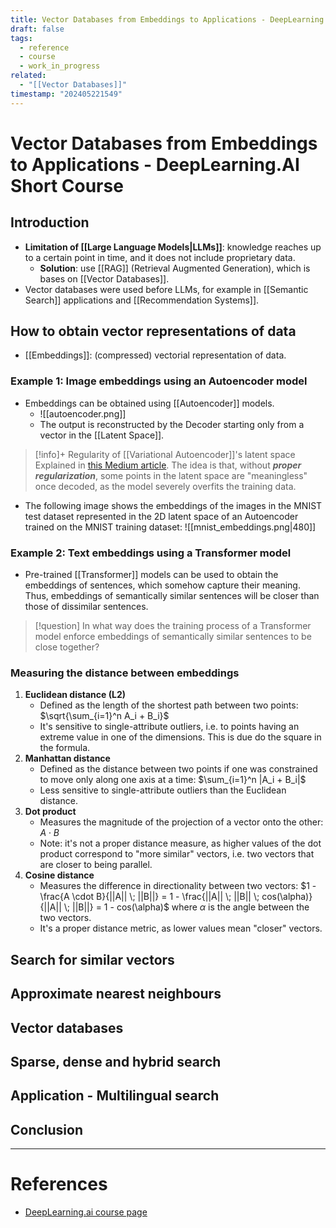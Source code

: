```yaml
---
title: Vector Databases from Embeddings to Applications - DeepLearning.AI Short Course
draft: false
tags:
  - reference
  - course
  - work_in_progress
related:
  - "[[Vector Databases]]"
timestamp: "202405221549"
---
```


# Vector Databases from Embeddings to Applications - DeepLearning.AI Short Course

## Introduction
- **Limitation of [[Large Language Models|LLMs]]**: knowledge reaches up to a certain point in time, and it does not include proprietary data.
	- **Solution**: use [[RAG]] (Retrieval Augmented Generation), which is bases on [[Vector Databases]].
- Vector databases were used before LLMs, for example in [[Semantic Search]] applications and [[Recommendation Systems]].

## How to obtain vector representations of data
- [[Embeddings]]: (compressed) vectorial representation of data.
### Example 1: Image embeddings using an Autoencoder model
- Embeddings can be obtained using [[Autoencoder]] models.
	- ![[autoencoder.png]]
	- The output is reconstructed by the Decoder starting only from a vector in the [[Latent Space]].

> [!info]+ Regularity of [[Variational Autoencoder]]'s latent space 
> Explained in [this Medium article](https://towardsdatascience.com/understanding-variational-autoencoders-vaes-f70510919f73).
> The idea is that, without ***proper regularization***, some points in the latent space are "meaningless" once decoded, as the model severely overfits the training data.

- The following image shows the embeddings of the images in the MNIST test dataset represented in the 2D latent space of an Autoencoder trained on the MNIST training dataset:
![[mnist_embeddings.png|480]]

### Example 2: Text embeddings using a Transformer model
- Pre-trained [[Transformer]] models can be used to obtain the embeddings of sentences, which somehow capture their meaning. Thus, embeddings of semantically similar sentences will be closer than those of dissimilar sentences.

> [!question] In what way does the training process of a Transformer model enforce embeddings of semantically similar sentences to be close together?

### Measuring the distance between embeddings
1. **Euclidean distance (L2)**
	- Defined as the length of the shortest path between two points: $\sqrt{\sum_{i=1}^n A_i + B_i}$
	- It's sensitive to single-attribute outliers, i.e. to points having an extreme value in one of the dimensions. This is due do the square in the formula.
2. **Manhattan distance**
	- Defined as the distance between two points if one was constrained to move only along one axis at a time: $\sum_{i=1}^n |A_i + B_i|$
	- Less sensitive to single-attribute outliers than the Euclidean distance.
3. **Dot product**
	- Measures the magnitude of the projection of a vector onto the other: $A \cdot B$
	- Note: it's not a proper distance measure, as higher values of the dot product correspond to "more similar" vectors, i.e. two vectors that are closer to being parallel.
4. **Cosine distance**
	- Measures the difference in directionality between two vectors: $1 - \frac{A \cdot B}{||A|| \; ||B||} = 1 - \frac{||A|| \; ||B|| \; cos(\alpha)}{||A|| \; ||B||} = 1 - cos(\alpha)$
	  where $\alpha$ is the angle between the two vectors.
	- It's a proper distance metric, as lower values mean "closer" vectors.

## Search for similar vectors

## Approximate nearest neighbours

## Vector databases

## Sparse, dense and hybrid search

## Application - Multilingual search

## Conclusion

---
# References
- [DeepLearning.ai course page](https://learn.deeplearning.ai/courses/vector-databases-embeddings-applications/lesson/1/introduction)